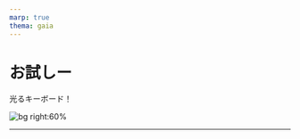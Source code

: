 ```yaml
---
marp: true
thema: gaia
---
```


# お試しー
光るキーボード！

![bg right:60%](images/DSC_0086.JPG)

---